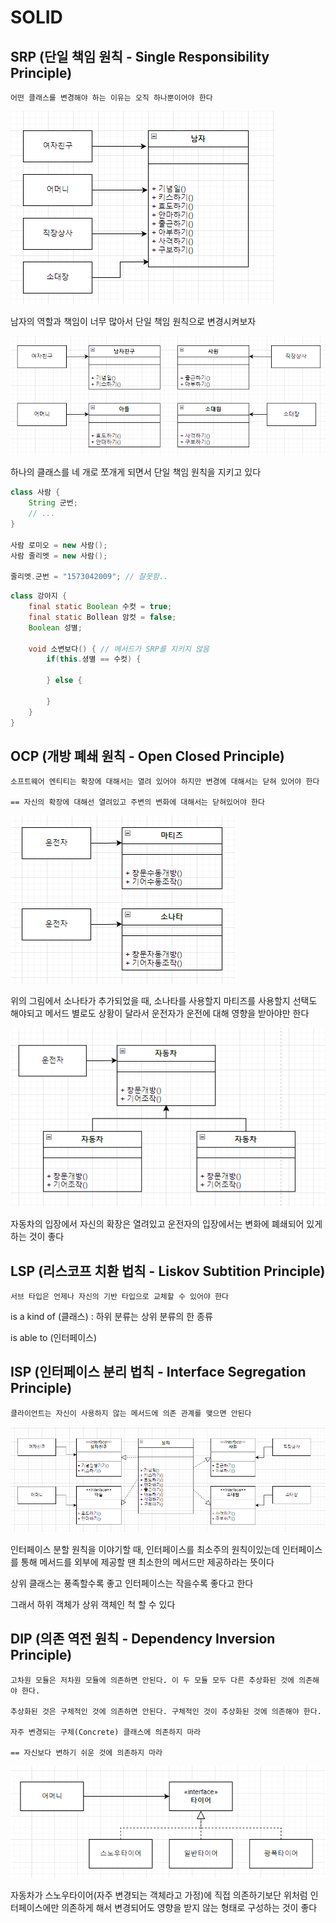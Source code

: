# SOLID

## SRP (단일 책임 원칙 - Single Responsibility Principle)

```
어떤 클래스를 변경해야 하는 이유는 오직 하나뿐이어야 한다
```

<img src="https://github.com/Geol2/Today-I-Learned/blob/main/JAVA/images/solid-SRP-1.png" />

남자의 역할과 책임이 너무 많아서 단일 책임 원칙으로 변경시켜보자

<img src="https://github.com/Geol2/Today-I-Learned/blob/main/JAVA/images/solid-SRP-2.png" />

하나의 클래스를 네 개로 쪼개게 되면서 단일 책임 원칙을 지키고 있다

```java
class 사람 {
    String 군번;
    // ...
}

사람 로미오 = new 사람();
사람 줄리엣 = new 사람();

줄리엣.군번 = "1573042009"; // 잘못함..
```

```java
class 강아지 {
    final static Boolean 수컷 = true;
    final static Bollean 암컷 = false;
    Boolean 성별;

    void 소변보다() { // 메서드가 SRP를 지키지 않음
        if(this.셩별 == 수컷) {

        } else {

        }
    }
}
```

## OCP (개방 폐쇄 원칙 - Open Closed Principle)

```
소프트웨어 엔티티는 확장에 대해서는 열려 있어야 하지만 변경에 대해서는 닫혀 있어야 한다

== 자신의 확장에 대해선 열려있고 주변의 변화에 대해서는 닫혀있어야 한다
```

<img src="https://github.com/Geol2/Today-I-Learned/blob/main/JAVA/images/solid-OCP-1.png" />

위의 그림에서 소나타가 추가되었을 때, 소나타를 사용할지 마티즈를 사용할지 선택도 해야되고 메서드 별로도 상황이 달라서 운전자가 운전에 대해 영향을 받아야만 한다

<img src="https://github.com/Geol2/Today-I-Learned/blob/main/JAVA/images/solid-OCP-2.png" />

자동차의 입장에서 자신의 확장은 열려있고 운전자의 입장에서는 변화에 폐쇄되어 있게 하는 것이 좋다

## LSP (리스코프 치환 법칙 - Liskov Subtition Principle)

```
서브 타입은 언제나 자신의 기반 타입으로 교체할 수 있어야 한다
```

is a kind of (클래스) : 하위 분류는 상위 분류의 한 종류

is able to (인터페이스)

## ISP (인터페이스 분리 법칙 - Interface Segregation Principle)

```
클라이언트는 자신이 사용하지 않는 메서드에 의존 관계를 맺으면 안된다
```

<img src="https://github.com/Geol2/Today-I-Learned/blob/main/JAVA/images/solid-ISP-2.png" />

인터페이스 분할 원칙을 이야기할 때, 인터페이스를 최소주의 원칙이있는데 인터페이스를 통해 메서드를 외부에 제공할 땐 최소한의 메서드만 제공하라는 뜻이다

상위 클래스는 풍족할수록 좋고 인터페이스는 작을수록 좋다고 한다

그래서 하위 객체가 상위 객체인 척 할 수 있다

## DIP (의존 역전 원칙 - Dependency Inversion Principle)

```
고차원 모듈은 저차원 모듈에 의존하면 안된다. 이 두 모듈 모두 다른 추상화된 것에 의존해야 한다.

추상화된 것은 구체적인 것에 의존하면 안된다. 구체적인 것이 추상화된 것에 의존해야 한다.

자주 변경되는 구체(Concrete) 클래스에 의존하지 마라

== 자신보다 변하기 쉬운 것에 의존하지 마라
```

<img src="https://github.com/Geol2/Today-I-Learned/blob/main/JAVA/images/solid-DIP-1.png" />

자동차가 스노우타이어(자주 변경되는 객체라고 가정)에 직접 의존하기보단 위처럼 인터페이스에만 의존하게 해서 변경되어도 영향을 받지 않는 형태로 구성하는 것이 좋다